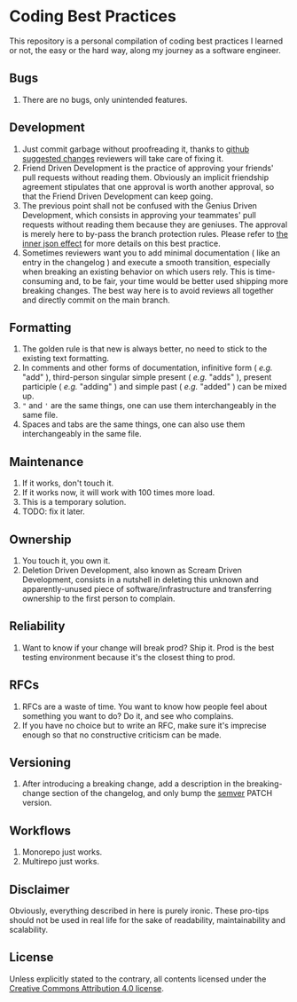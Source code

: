 # Coding Best Practices

This repository is a personal compilation of coding best practices I learned or not, the easy or the hard way, along my journey as a software engineer.

## Bugs

1. There are no bugs, only unintended features.

## Development

1. Just commit garbage without proofreading it, thanks to [github suggested changes](https://github.blog/changelog/2018-10-16-suggested-changes/) reviewers will take care of fixing it.
1. Friend Driven Development is the practice of approving your friends' pull requests without reading them. Obviously an implicit friendship agreement stipulates that one approval is worth another approval, so that the Friend Driven Development can keep going.
1. The previous point shall not be confused with the Genius Driven Development, which consists in approving your teammates' pull requests without reading them because they are geniuses. The approval is merely here to by-pass the branch protection rules. Please refer to [the inner json effect](https://thedailywtf.com/articles/the-inner-json-effect) for more details on this best practice.
1. Sometimes reviewers want you to add minimal documentation ( like an entry in the changelog ) and execute a smooth transition, especially when breaking an existing behavior on which users rely. This is time-consuming and, to be fair, your time would be better used shipping more breaking changes. The best way here is to avoid reviews all together and directly commit on the main branch.

## Formatting

1. The golden rule is that new is always better, no need to stick to the existing text formatting.
1. In comments and other forms of documentation, infinitive form ( _e.g._ "add" ), third-person singular simple present ( _e.g._ "adds" ), present participle ( _e.g._ "adding" ) and simple past ( _e.g._ "added" ) can be mixed up.
1. `"` and `'` are the same things, one can use them interchangeably in the same file.
1. Spaces and tabs are the same things, one can also use them interchangeably in the same file.

## Maintenance

1. If it works, don't touch it.
1. If it works now, it will work with 100 times more load.
1. This is a temporary solution.
1. TODO: fix it later.

## Ownership

1. You touch it, you own it.
1. Deletion Driven Development, also known as Scream Driven Development, consists in a nutshell in deleting this unknown and apparently-unused piece of software/infrastructure and transferring ownership to the first person to complain.

## Reliability

1. Want to know if your change will break prod? Ship it. Prod is the best testing environment because it's the closest thing to prod.

## RFCs

1. RFCs are a waste of time. You want to know how people feel about something you want to do? Do it, and see who complains.
1. If you have no choice but to write an RFC, make sure it's imprecise enough so that no constructive criticism can be made.

## Versioning

1. After introducing a breaking change, add a description in the breaking-change section of the changelog, and only bump the [semver](https://semver.org/) PATCH version.

## Workflows

1. Monorepo just works.
1. Multirepo just works.

## Disclaimer

Obviously, everything described in here is purely ironic. These pro-tips should not be used in real life for the sake of readability, maintainability and scalability.

## License

Unless explicitly stated to the contrary, all contents licensed under the [Creative Commons Attribution 4.0 license](https://creativecommons.org/licenses/by/4.0/).
